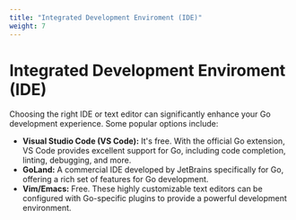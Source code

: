 ```yaml
---
title: "Integrated Development Enviroment (IDE)"
weight: 7
---
```


# Integrated Development Enviroment (IDE)

Choosing the right IDE or text editor can significantly enhance your Go development experience. Some popular options include:

- **Visual Studio Code (VS Code):** It's free. With the official Go extension, VS Code provides excellent support for Go, including code completion, linting, debugging, and more.  
- **GoLand:** A commercial IDE developed by JetBrains specifically for Go, offering a rich set of features for Go development.  
- **Vim/Emacs:** Free. These highly customizable text editors can be configured with Go-specific plugins to provide a powerful development environment.
